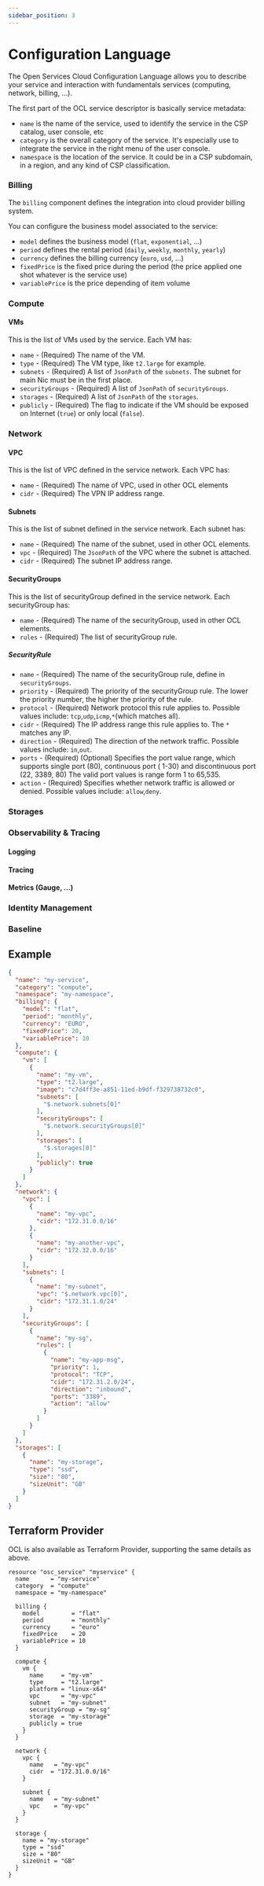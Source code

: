 ```yaml
---
sidebar_position: 3
---
```


# Configuration Language

The Open Services Cloud Configuration Language allows you to describe your service and interaction with fundamentals
services (computing, network, billing, ...).

The first part of the OCL service descriptor is basically service metadata:

* `name` is the name of the service, used to identify the service in the CSP catalog, user console, etc
* `category` is the overall category of the service. It's especially use to integrate the service in the right menu of
  the user console.
* `namespace` is the location of the service. It could be in a CSP subdomain, in a region, and any kind of CSP
  classification.

### Billing

The `billing` component defines the integration into cloud provider billing system.

You can configure the business model associated to the service:

* `model` defines the business model (`flat`, `exponential`, ...)
* `period` defines the rental period (`daily`, `weekly`, `monthly`, `yearly`)
* `currency` defines the billing currency (`euro`, `usd`, ...)
* `fixedPrice` is the fixed price during the period (the price applied one shot whatever is the service use)
* `variablePrice` is the price depending of item volume

### Compute

#### VMs

This is the list of VMs used by the service. Each VM has:

* `name` - (Required) The name of the VM.
* `type` - (Required) The VM type, like `t2.large` for example.
* `subnets` - (Required) A list of `JsonPath` of the `subnets`. The subnet for main Nic must be in the first place.
* `securityGroups` - (Required) A list of `JsonPath` of `securityGroups`.
* `storages` - (Required) A list of `JsonPath` of the `storages`.
* `publicly` - (Required) The flag to indicate if the VM should be exposed on Internet (`true`) or only local (`false`).

### Network

#### VPC

This is the list of VPC defined in the service network. Each VPC has:

* `name` - (Required) The name of VPC, used in other OCL elements
* `cidr` - (Required) The VPN IP address range.

#### Subnets

This is the list of subnet defined in the service network. Each subnet has:

* `name` - (Required) The name of the subnet, used in other OCL elements.
* `vpc` - (Required) The `JsonPath` of the VPC where the subnet is attached.
* `cidr` - (Required) The subnet IP address range.

#### SecurityGroups

This is the list of securityGroup defined in the service network. Each securityGroup has:

* `name` - (Required) The name of the securityGroup, used in other OCL elements.
* `rules` - (Required) The list of securityGroup rule.

##### SecurityRule

* `name` - (Required) The name of the securityGroup rule, define in `securityGroups`.
* `priority` - (Required) The priority of the securityGroup rule. The lower the priority number, the higher the priority of
  the rule.
* `protocol` - (Required) Network protocol this rule applies to. Possible values include: `tcp`,`udp`,`icmp`,`*`(which
  matches all).
* `cidr` - (Required) The IP address range this rule applies to. The `*` matches any IP.
* `direction` - (Required) The direction of the network traffic. Possible values include: `in`,`out`.
* `ports` - (Required) (Optional) Specifies the port value range, which supports single port (80), continuous port (
  1-30) and discontinuous port (22, 3389, 80) The valid port values is range form 1 to 65,535.
* `action` - (Required) Specifies whether network traffic is allowed or denied. Possible values include: `allow`,`deny`.

### Storages

### Observability & Tracing

#### Logging

#### Tracing

#### Metrics (Gauge, ...)

### Identity Management

### Baseline

## Example

```json
{
  "name": "my-service",
  "category": "compute",
  "namespace": "my-namespace",
  "billing": {
    "model": "flat",
    "period": "monthly",
    "currency": "EURO",
    "fixedPrice": 20,
    "variablePrice": 10
  },
  "compute": {
    "vm": [
      {
        "name": "my-vm",
        "type": "t2.large",
        "image": "c7d4ff3e-a851-11ed-b9df-f329738732c0",
        "subnets": [
          "$.network.subnets[0]"
        ],
        "securityGroups": [
          "$.network.securityGroups[0]"
        ],
        "storages": [
          "$.storages[0]"
        ],
        "publicly": true
      }
    ]
  },
  "network": {
    "vpc": [
      {
        "name": "my-vpc",
        "cidr": "172.31.0.0/16"
      },
      {
        "name": "my-another-vpc",
        "cidr": "172.32.0.0/16"
      }
    ],
    "subnets": [
      {
        "name": "my-subnet",
        "vpc": "$.network.vpc[0]",
        "cidr": "172.31.1.0/24"
      }
    ],
    "securityGroups": [
      {
        "name": "my-sg",
        "rules": [
          {
            "name": "my-app-msg",
            "priority": 1,
            "protocol": "TCP",
            "cidr": "172.31.2.0/24",
            "direction": "inbound",
            "ports": "3389",
            "action": "allow"
          }
        ]
      }
    ]
  },
  "storages": [
    {
      "name": "my-storage",
      "type": "ssd",
      "size": "80",
      "sizeUnit": "GB"
    }
  ]
}
```

## Terraform Provider

OCL is also available as Terraform Provider, supporting the same details as above.

```hcl
resource "osc_service" "myservice" {
  name      = "my-service"
  category  = "compute"
  namespace = "my-namespace"

  billing {
    model         = "flat"
    period        = "monthly"
    currency      = "euro"
    fixedPrice    = 20
    variablePrice = 10
  }

  compute {
    vm {
      name     = "my-vm"
      type     = "t2.large"
      platform = "linux-x64"
      vpc      = "my-vpc"
      subnet   = "my-subnet"
      securityGroup = "my-sg"
      storage  = "my-storage"
      publicly = true
    }
  }

  network {
    vpc {
      name   = "my-vpc"
      cidr  = "172.31.0.0/16"
    }

    subnet {
      name   = "my-subnet"
      vpc    = "my-vpc"
    }
  }

  storage {
    name = "my-storage"
    type = "ssd"
    size = "80"
    sizeUnit = "GB"
  }
}
```
